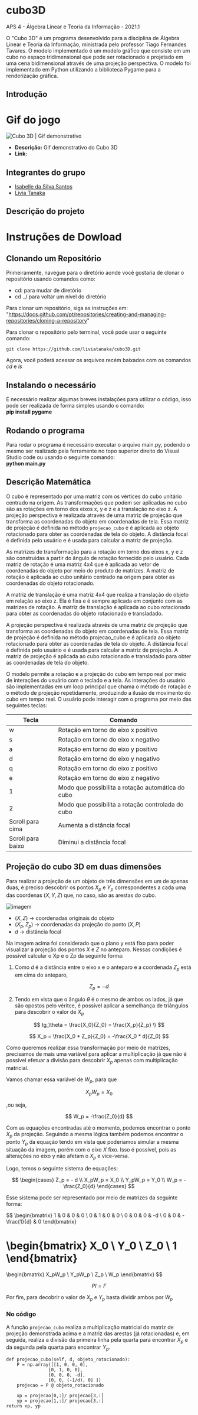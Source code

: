 # cubo3D

APS 4 - Álgebra Linear e Teoria da Informação - 2021.1

O "Cubo 3D" é um programa desenvolvido para a disciplina de Álgebra Linear e Teoria da Informação, ministrada pelo professor Tiago Fernandes Tavares. O modelo implementado é um modelo gráfico que consiste em um cubo no espaço tridimensional que pode ser rotacionado e projetado em uma cena bidimensional através de uma projeção perspectiva. O modelo foi implementado em Python utilizando a biblioteca Pygame para a renderização gráfica.

## Introdução

# Gif do jogo
![Cubo 3D | Gif demonstrativo]()
* **Descrição:** Gif demonstrativo do Cubo 3D
* **Link:** 

## Integrantes do grupo
* [Isabelle da Silva Santos](https://github.com/isabelleatt)
* [Livia Tanaka](https://github.com/liviatanaka)

## Descrição do projeto

# Instruções de Dowload
## Clonando um Repositório
Primeiramente, navegue para o diretório aonde você gostaria de clonar o repositório usando comandos como:
*  cd: para mudar de diretório 
* cd ../ para voltar um nível do diretório <br>

Para clonar um repositório, siga as instruções em: <br>
"https://docs.github.com/pt/repositories/creating-and-managing-repositories/cloning-a-repository"


Para clonar o repositório pelo terminal, você pode usar o seguinte comando: <br>
```
git clone https://github.com/liviatanaka/cubo3D.git
```

Agora, você poderá acessar os arquivos recém baixados com os comandos *cd* e *ls*

## Instalando o necessário
É necessário realizar algumas breves instalações para utilizar o código, isso pode ser realizada de forma simples usando o comando: <br>
**pip install pygame**

## Rodando o programa
Para rodar o programa é necessário executar o arquivo main.py, podendo o mesmo ser realizado pela ferramente no topo superior direito do Visual Studio code ou usando o seguinte comando: <br>
**python main.py**


## Descrição Matemática

O cubo é representado por uma matriz com os vértices do cubo unitário centrado na origem. As transformações que podem ser aplicadas no cubo são as rotações em torno dos eixos x, y e z e a translação no eixo z.  A projeção perspectiva é realizada através de uma matriz de projeção que transforma as coordenadas do objeto em coordenadas de tela. Essa matriz de projeção é definida no método `projecao_cubo` e é aplicada ao objeto rotacionado para obter as coordenadas de tela do objeto. A distância focal é definida pelo usuário e é usada para calcular a matriz de projeção.

As matrizes de transformação para a rotação em torno dos eixos x, y e z são construídas a partir do ângulo de rotação fornecido pelo usuário. Cada matriz de rotação é uma matriz 4x4 que é aplicada ao vetor de coordenadas do objeto por meio do produto de matrizes. A matriz de rotação é aplicada ao cubo unitário centrado na origem para obter as coordenadas do objeto rotacionado.

A matriz de translação é uma matriz 4x4 que realiza a translação do objeto em relação ao eixo z. Ela é fixa e é sempre aplicada em conjunto com as matrizes de rotação. A matriz de translação é aplicada ao cubo rotacionado para obter as coordenadas do objeto rotacionado e transladado.

A projeção perspectiva é realizada através de uma matriz de projeção que transforma as coordenadas do objeto em coordenadas de tela. Essa matriz de projeção é definida no método projecao_cubo e é aplicada ao objeto rotacionado para obter as coordenadas de tela do objeto. A distância focal é definida pelo usuário e é usada para calcular a matriz de projeção. A matriz de projeção é aplicada ao cubo rotacionado e transladado para obter as coordenadas de tela do objeto.

O modelo permite a rotação e a projeção do cubo em tempo real por meio de interações do usuário com o teclado e a tela. As interações do usuário são implementadas em um loop principal que chama o método de rotação e o método de projeção repetidamente, produzindo a ilusão de movimento do cubo em tempo real. O usuário pode interagir com o programa por meio das seguintes teclas:  <br>

| Tecla | Comando |
| --- | --- | 
| w | Rotação em torno do eixo x positivo |
| s | Rotação em torno do eixo x negativo |
| a | Rotação em torno do eixo y positivo |
| d | Rotação em torno do eixo y negativo |
| q | Rotação em torno do eixo z positivo |
| e | Rotação em torno do eixo z negativo |
| 1 | Modo que possibilita a rotação automática do cubo |
| 2 | Modo que possibilita a rotação controlada do cubo |
| Scroll para cima | Aumenta a distância focal |
| Scroll para baixo | Diminui a distância focal |

## Projeção do cubo 3D em duas dimensões

Para realizar a projeção de um objeto de três dimensões em um de apenas duas, é preciso descobrir os pontos $X_p$ e $Y_p$ correspondentes a cada uma das coordenas $(X, Y, Z)$ que, no caso, são as arestas do cubo.

![imagem](projecao1.png)
* $(X,Z)$ → coordenadas originais do objeto
* $(X_p, Z_p)$ → coordenadas da projeção do ponto $(X, P)$
* $d$ → distância focal

Na imagem acima foi considerado que o plano y está fixo para poder visualizar a projeção dos pontos $X$ e $Z$ no anteparo. Nessas condições é possível calcular o Xp e o Zp da seguinte forma:

1. Como $d$ é a distância entre o eixo x e o anteparo e a coordenada $Z_p$ está em cima do anteparo,

$$
Z_p = - d
$$

2. Tendo em vista que o ângulo $\theta$ é o mesmo de ambos os lados, já que são opostos pelo véritce, é possível aplicar a semelhança de triângulos para descobrir o valor de $X_p$

$$
tg_\theta = \frac{X_0}{Z_0} = \frac{X_p}{Z_p} \\
$$

$$
X_p = \frac{X_0 * Z_p}{Z_0} = -\frac{X_0 * d}{Z_0}
$$

Como queremos realizar essa transformação por meio de matrizes, precisamos de mais uma variável para aplicar a multiplicação já que não é possível efetuar a divisão para descobrir $X_p$ apenas com multiplicação matricial.

Vamos chamar essa variável de $W_p$, para que 

$$
X_pW_p = X_0
$$

,ou seja, 

$$
W_p = -\frac{Z_0}{d}
$$

Com as equações encontradas até o momento, podemos encontrar o ponto $X_p$ da projeção. Seguindo a mesma lógica também podemos encontrar o ponto $Y_p$ da equação tendo em vista que poderiamos simular a mesma situação da imagem, porém com o eixo $X$ fixo. Isso é possível, pois as alterações no eixo y não afetam o $X_p$ e vice-versa.

Logo, temos o seguinte sistema de equações:

$$
\begin{cases}
Z_p = - d \\
X_pW_p = X_0 \\
Y_pW_p = Y_0 \\
W_p = -\frac{Z_0}{d}
\end{cases}
$$

Esse sistema pode ser representado por meio de matrizes da seguinte forma:

$$
\begin{bmatrix}
1 & 0 & 0 & 0 \\
0 & 1 & 0 & 0 \\
0 & 0 & 0 & -d \\
0 & 0 & -\frac{1}{d} & 0
\end{bmatrix}

\begin{bmatrix}
X_0 \\
Y_0 \\
Z_0 \\
1
\end{bmatrix}
=
\begin{bmatrix}
X_pW_p \\
Y_pW_p \\
Z_p \\
W_p
\end{bmatrix}
$$

$$
PI = F
$$

Por fim, para decobrir o valor de $X_p$ e $Y_p$ basta dividir ambos por $W_p$

### **No código**
A função `projecao_cubo` realiza a multiplicação matricial do matriz de projeção demonstrada acima e a matriz das arestas (já rotacionadas) e, em seguida, realiza a divisão da primeira linha pela quarta para encontrar $X_p$ e da segunda pela quarta para encontrar $Y_p$.
```
def projecao_cubo(self, d, objeto_rotacionado):
    P = np.array([[1, 0, 0, 0], 
                [0, 1, 0, 0], 
                [0, 0, 0, -d], 
                [0, 0, (-1/d), 0] ]) 
    projecao = P @ objeto_rotacionado

    xp = projecao[0,:]/ projecao[3,:]
    yp = projecao[1,:]/ projecao[3,:]
return xp, yp
```